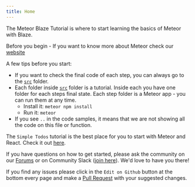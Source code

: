 ```yaml
---
title: Home
---
```


The Meteor Blaze Tutorial is where to start learning the basics of Meteor with Blaze.

Before you begin - If you want to know more about Meteor check our [website](https://www.meteor.com)

A few tips before you start:
- If you want to check the final code of each step, you can always go to the [`src`](https://github.com/meteor/blaze-tutorial/tree/master/src) folder.
- Each folder inside [`src`](https://github.com/meteor/blaze-tutorial/tree/master/src) folder is a tutorial. Inside each you have one folder for each steps final state. Each step folder is a Meteor app - you can run them at any time. 
  - Install it: `meteor npm install`
  - Run it: `meteor`
- If you see `..` in the code samples, it means that we are not showing all the code on this file or function. 


The `Simple Todos` tutorial is the best place for you to start with Meteor and React. Check it out [here](/simple-todos/).

If you have questions on how to get started, please ask the community on our [Forums](https://forums.meteor.com) or on Community Slack ([join here](https://join.slack.com/t/meteor-community/shared_invite/enQtODA0NTU2Nzk5MTA3LWY5NGMxMWRjZDgzYWMyMTEyYTQ3MTcwZmU2YjM5MTY3MjJkZjQ0NWRjOGZlYmIxZjFlYTA5Mjg4OTk3ODRiOTc)). We'd love to have you there!

If you find any issues please click in the `Edit on Github` button at the bottom every page and make a [Pull Request](https://github.com/meteor/blaze-tutorial/pulls) with your suggested changes. 
